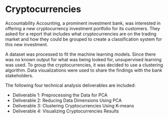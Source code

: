 # Cryptocurrencies

Accountability Accounting, a prominent investment bank, was interested in offering a new cryptocurrency investment portfolio for its customers. They asked for a report that includes what cryptocurrencies are on the trading market and how they could be grouped to create a classification system for this new investment.

A dataset was processed to fit the machine learning models. Since there was no known output for what was being looked for, unsupervised learning was used. To group the cryptocurrencies, it was decided to use a clustering algorithm. Data visualizations were used to share the findings with the bank stakeholders.

The following four technical analysis deliverables are included:

- Deliverable 1: Preprocessing the Data for PCA
- Deliverable 2: Reducing Data Dimensions Using PCA
- Deliverable 3: Clustering Cryptocurrencies Using K-means
- Deliverable 4: Visualizing Cryptocurrencies Results
